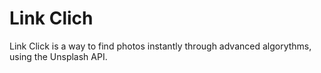 # Link Clich
Link Click is a way to find photos instantly through advanced algorythms, using the Unsplash API.
